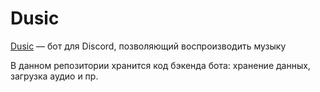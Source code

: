 # Dusic

[Dusic](https://dusic.fizvlad.com/) — бот для Discord, позволяющий воспроизводить музыку

В данном репозитории хранится код бэкенда бота: хранение данных, загрузка аудио и пр.
